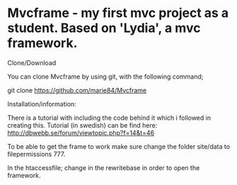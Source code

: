 Mvcframe - my first mvc project as a student. Based on 'Lydia', a mvc framework.
===================================

Clone/Download

You can clone Mvcframe by using git, with the following command;

git clone https://github.com/marie84/Mvcframe

Installation/information:

There is a tutorial with including the code behind it which i followed in creating this. Tutorial (in swedish) can be find here: http://dbwebb.se/forum/viewtopic.php?f=14&t=46

To be able to get the frame to work make sure change the folder site/data to filepermissions 777.

In the htaccessfile; change in the rewritebase in order to open the framework. 